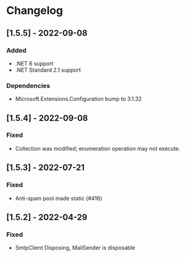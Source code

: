 # Changelog

## [1.5.5] - 2022-09-08

### Added

- .NET 6 support
- .NET Standard 2.1 support

### Dependencies

- Microsoft.Extensions.Configuration bump to 3.1.32

## [1.5.4] - 2022-09-08

### Fixed

- Collection was modified; enumeration operation may not execute.

## [1.5.3] - 2022-07-21

### Fixed

- Anti-spam pool made static (#416)

## [1.5.2] - 2022-04-29

### Fixed

- SmtpClient Disposing, MailSender is disposable
